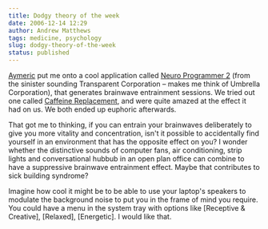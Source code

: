 ```yaml
---
title: Dodgy theory of the week
date: 2006-12-14 12:29
author: Andrew Matthews
tags: medicine, psychology
slug: dodgy-theory-of-the-week
status: published
---
```


[Aymeric](http://aymeric.gaurat.net/tech/Default.aspx) put me onto a cool application called [Neuro Programmer 2](http://www.transparentcorp.com/products/np/) (from the sinister sounding Transparent Corporation – makes me think of Umbrella Corporation), that generates brainwave entrainment sessions. We tried out one called [Caffeine Replacement](http://anabubula.com/node/26), and were quite amazed at the effect it had on us. We both ended up euphoric afterwards.

That got me to thinking, if you can entrain your brainwaves deliberately to give you more vitality and concentration, isn't it possible to accidentally find yourself in an environment that has the opposite effect on you? I wonder whether the distinctive sounds of computer fans, air conditioning, strip lights and conversational hubbub in an open plan office can combine to have a suppressive brainwave entrainment effect. Maybe that contributes to sick building syndrome?

Imagine how cool it might be to be able to use your laptop's speakers to modulate the background noise to put you in the frame of mind you require. You could have a menu in the system tray with options like \[Receptive & Creative\], \[Relaxed\], \[Energetic\]. I would like that.
